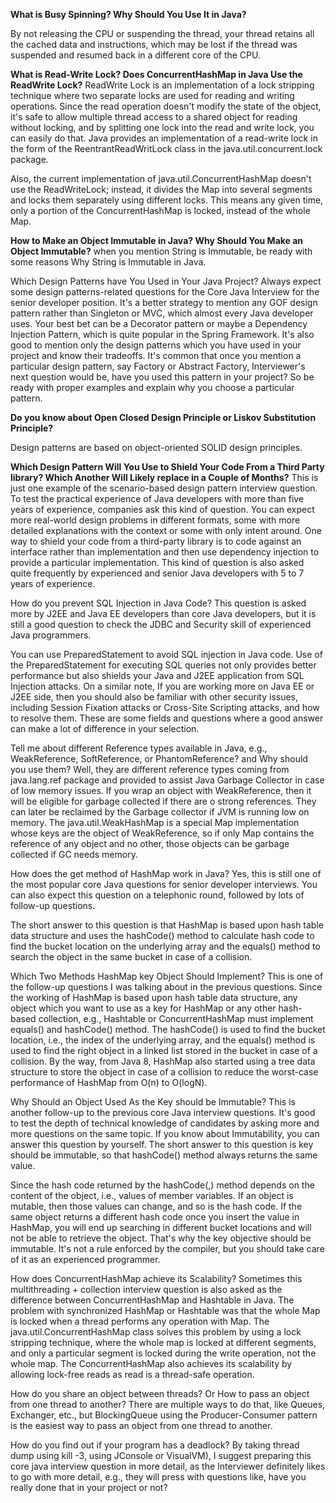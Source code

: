 **What is Busy Spinning? Why Should You Use It in Java?**

By not releasing the CPU or suspending the thread, your thread retains all the cached data and instructions, which may be lost if the thread was suspended and resumed back in a different core of the CPU.

**What is Read-Write Lock? Does ConcurrentHashMap in Java Use the ReadWrite Lock?**
ReadWrite Lock is an implementation of a lock stripping technique where two separate locks are used for reading and writing operations. Since the read operation doesn't modify the state of the object, it's safe to allow multiple thread access to a shared object for reading without locking, and by splitting one lock into the read and write lock, you can easily do that.
Java provides an implementation of a read-write lock in the form of the ReentrantReadWritLock class in the java.util.concurrent.lock package. 

Also, the current implementation of java.util.ConcurrentHashMap doesn't use the ReadWriteLock; instead, it divides the Map into several segments and locks them separately using different locks. This means any given time, only a portion of the ConcurrentHashMap is locked, instead of the whole Map.

**How to Make an Object Immutable in Java? Why Should You Make an Object Immutable?**
when you mention String is Immutable, be ready with some reasons Why String is Immutable in Java.

Which Design Patterns have You Used in Your Java Project?
Always expect some design patterns-related questions for the Core Java Interview for the senior developer position. It's a better strategy to mention any GOF design pattern rather than Singleton or MVC, which almost every Java developer uses.
Your best bet can be a Decorator pattern or maybe a Dependency Injection Pattern, which is quite popular in the Spring Framework. It's also good to mention only the design patterns which you have used in your project and know their tradeoffs.
It's common that once you mention a particular design pattern, say Factory or Abstract Factory, Interviewer's next question would be, have you used this pattern in your project? So be ready with proper examples and explain why you choose a particular pattern.

**Do you know about Open Closed Design Principle or Liskov Substitution Principle?**

Design patterns are based on object-oriented SOLID design principles.


**Which Design Pattern Will You Use to Shield Your Code From a Third Party library? Which Another Will Likely replace in a Couple of Months?**
This is just one example of the scenario-based design pattern interview question. To test the practical experience of Java developers with more than five years of experience, companies ask this kind of question.
You can expect more real-world design problems in different formats, some with more detailed explanations with the context or some with only intent around.
One way to shield your code from a third-party library is to code against an interface rather than implementation and then use dependency injection to provide a particular implementation. This kind of question is also asked quite frequently by experienced and senior Java developers with 5 to 7 years of experience.

How do you prevent SQL Injection in Java Code?
This question is asked more by J2EE and Java EE developers than core Java developers, but it is still a good question to check the JDBC and Security skill of experienced Java programmers.

You can use PreparedStatement to avoid SQL injection in Java code. Use of the PreparedStatement for executing SQL queries not only provides better performance but also shields your Java and J2EE application from SQL Injection attacks.
On a similar note, If you are working more on Java EE or J2EE side, then you should also be familiar with other security issues, including Session Fixation attacks or Cross-Site Scripting attacks, and how to resolve them. These are some fields and questions where a good answer can make a lot of difference in your selection.

Tell me about different Reference types available in Java, e.g., WeakReference, SoftReference, or PhantomReference? and Why should you use them?
Well, they are different reference types coming from java.lang.ref package and provided to assist Java Garbage Collector in case of low memory issues. If you wrap an object with WeakReference, then it will be eligible for garbage collected if there are o strong references. They can later be reclaimed by the Garbage collector if JVM is running low on memory.
The java.util.WeakHashMap is a special Map implementation whose keys are the object of WeakReference, so if only Map contains the reference of any object and no other, those objects can be garbage collected if GC needs memory.

How does the get method of HashMap work in Java?
Yes, this is still one of the most popular core Java questions for senior developer interviews. You can also expect this question on a telephonic round, followed by lots of follow-up questions.

The short answer to this question is that HashMap is based upon hash table data structure and uses the hashCode() method to calculate hash code to find the bucket location on the underlying array and the equals() method to search the object in the same bucket in case of a collision.

Which Two Methods HashMap key Object Should Implement?
This is one of the follow-up questions I was talking about in the previous questions. Since the working of HashMap is based upon hash table data structure, any object which you want to use as a key for HashMap or any other hash-based collection, e.g., Hashtable or ConcurrentHashMap must implement equals() and hashCode() method.
The hashCode() is used to find the bucket location, i.e., the index of the underlying array, and the equals() method is used to find the right object in a linked list stored in the bucket in case of a collision.
By the way, from Java 8, HashMap also started using a tree data structure to store the object in case of a collision to reduce the worst-case performance of HashMap from O(n) to O(logN).

Why Should an Object Used As the Key should be Immutable?
This is another follow-up to the previous core Java interview questions. It's good to test the depth of technical knowledge of candidates by asking more and more questions on the same topic. If you know about Immutability, you can answer this question by yourself.
The short answer to this question is key should be immutable, so that hashCode() method always returns the same value.

Since the hash code returned by the hashCode(,) method depends on the content of the object, i.e., values of member variables. If an object is mutable, then those values can change, and so is the hash code. If the same object returns a different hash code once you insert the value in HashMap, you will end up searching in different bucket locations and will not be able to retrieve the object.
That's why the key objective should be immutable. It's not a rule enforced by the compiler, but you should take care of it as an experienced programmer.

How does ConcurrentHashMap achieve its Scalability?
Sometimes this multithreading + collection interview question is also asked as the difference between ConcurrentHashMap and Hashtable in Java. The problem with synchronized HashMap or Hashtable was that the whole Map is locked when a thread performs any operation with Map.
The java.util.ConcurrentHashMap class solves this problem by using a lock stripping technique, where the whole map is locked at different segments, and only a particular segment is locked during the write operation, not the whole map.
The ConcurrentHashMap also achieves its scalability by allowing lock-free reads as read is a thread-safe operation.

How do you share an object between threads? Or How to pass an object from one thread to another?
There are multiple ways to do that, like Queues, Exchanger, etc., but BlockingQueue using the Producer-Consumer pattern is the easiest way to pass an object from one thread to another.

How do you find out if your program has a deadlock?
By taking thread dump using kill -3, using JConsole or VisualVM), I suggest preparing this core java interview question in more detail, as the Interviewer definitely likes to go with more detail, e.g., they will press with questions like, have you really done that in your project or not?
